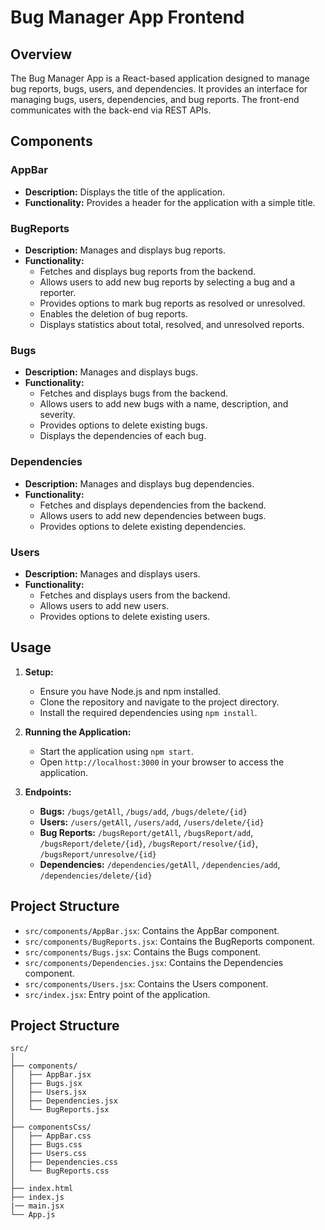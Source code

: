 # Bug Manager App Frontend

## Overview

The Bug Manager App is a React-based application designed to manage bug reports, bugs, users, and dependencies. It provides an interface for managing bugs, users, dependencies, and bug reports. The front-end communicates with the back-end via REST APIs.

## Components

### AppBar

- **Description:** Displays the title of the application.
- **Functionality:** Provides a header for the application with a simple title.

### BugReports

- **Description:** Manages and displays bug reports.
- **Functionality:**
  - Fetches and displays bug reports from the backend.
  - Allows users to add new bug reports by selecting a bug and a reporter.
  - Provides options to mark bug reports as resolved or unresolved.
  - Enables the deletion of bug reports.
  - Displays statistics about total, resolved, and unresolved reports.

### Bugs

- **Description:** Manages and displays bugs.
- **Functionality:**
  - Fetches and displays bugs from the backend.
  - Allows users to add new bugs with a name, description, and severity.
  - Provides options to delete existing bugs.
  - Displays the dependencies of each bug.

### Dependencies

- **Description:** Manages and displays bug dependencies.
- **Functionality:**
  - Fetches and displays dependencies from the backend.
  - Allows users to add new dependencies between bugs.
  - Provides options to delete existing dependencies.

### Users

- **Description:** Manages and displays users.
- **Functionality:**
  - Fetches and displays users from the backend.
  - Allows users to add new users.
  - Provides options to delete existing users.

## Usage

1. **Setup:**
   - Ensure you have Node.js and npm installed.
   - Clone the repository and navigate to the project directory.
   - Install the required dependencies using `npm install`.

2. **Running the Application:**
   - Start the application using `npm start`.
   - Open `http://localhost:3000` in your browser to access the application.

3. **Endpoints:**
   - **Bugs:** `/bugs/getAll`, `/bugs/add`, `/bugs/delete/{id}`
   - **Users:** `/users/getAll`, `/users/add`, `/users/delete/{id}`
   - **Bug Reports:** `/bugsReport/getAll`, `/bugsReport/add`, `/bugsReport/delete/{id}`, `/bugsReport/resolve/{id}`, `/bugsReport/unresolve/{id}`
   - **Dependencies:** `/dependencies/getAll`, `/dependencies/add`, `/dependencies/delete/{id}`

## Project Structure

- `src/components/AppBar.jsx`: Contains the AppBar component.
- `src/components/BugReports.jsx`: Contains the BugReports component.
- `src/components/Bugs.jsx`: Contains the Bugs component.
- `src/components/Dependencies.jsx`: Contains the Dependencies component.
- `src/components/Users.jsx`: Contains the Users component.
- `src/index.jsx`: Entry point of the application.


## Project Structure

```plaintext
src/
│
├── components/
│   ├── AppBar.jsx
│   ├── Bugs.jsx
│   ├── Users.jsx
│   ├── Dependencies.jsx
│   └── BugReports.jsx
│
├── componentsCss/
│   ├── AppBar.css
│   ├── Bugs.css
│   ├── Users.css
│   ├── Dependencies.css
│   └── BugReports.css
│
├── index.html
├── index.js
|── main.jsx
└── App.js















